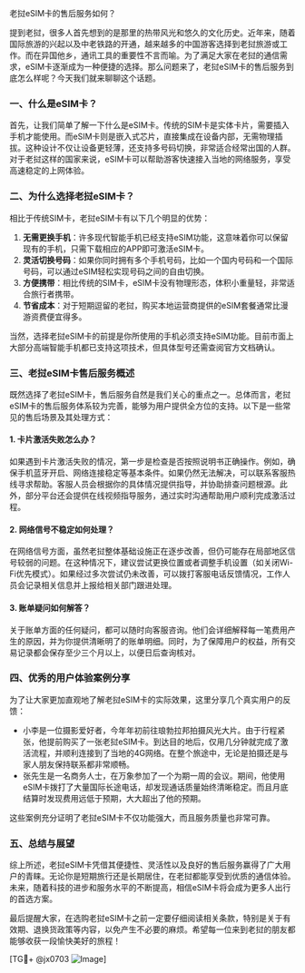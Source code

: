 老挝eSIM卡的售后服务如何？

提到老挝，很多人首先想到的是那里的热带风光和悠久的文化历史。近年来，随着国际旅游的兴起以及中老铁路的开通，越来越多的中国游客选择到老挝旅游或工作。而在异国他乡，通讯工具的重要性不言而喻。为了满足大家在老挝的通信需求，eSIM卡逐渐成为一种便捷的选择。那么问题来了，老挝eSIM卡的售后服务到底怎么样呢？今天我们就来聊聊这个话题。

### 一、什么是eSIM卡？
首先，让我们简单了解一下什么是eSIM卡。传统的SIM卡是实体卡片，需要插入手机才能使用。而eSIM卡则是嵌入式芯片，直接集成在设备内部，无需物理插拔。这种设计不仅让设备更轻薄，还支持多号码切换，非常适合经常出国的人群。对于老挝这样的国家来说，eSIM卡可以帮助游客快速接入当地的网络服务，享受高速稳定的上网体验。

### 二、为什么选择老挝eSIM卡？
相比于传统SIM卡，老挝eSIM卡有以下几个明显的优势：
1. **无需更换手机**：许多现代智能手机已经支持eSIM功能，这意味着你可以保留现有的手机，只需下载相应的APP即可激活eSIM卡。
2. **灵活切换号码**：如果你同时拥有多个手机号码，比如一个国内号码和一个国际号码，可以通过eSIM轻松实现号码之间的自由切换。
3. **方便携带**：相比传统的SIM卡，eSIM卡没有物理形态，体积小重量轻，非常适合旅行者携带。
4. **节省成本**：对于短期逗留的老挝，购买本地运营商提供的eSIM套餐通常比漫游资费便宜得多。

当然，选择老挝eSIM卡的前提是你所使用的手机必须支持eSIM功能。目前市面上大部分高端智能手机都已支持这项技术，但具体型号还需查阅官方文档确认。

### 三、老挝eSIM卡售后服务概述
既然选择了老挝eSIM卡，售后服务自然是我们关心的重点之一。总体而言，老挝eSIM卡的售后服务体系较为完善，能够为用户提供全方位的支持。以下是一些常见的售后场景及其处理方式：

#### 1. 卡片激活失败怎么办？
如果遇到卡片激活失败的情况，第一步是检查是否按照说明书正确操作。例如，确保手机蓝牙开启、网络连接稳定等基本条件。如果仍然无法解决，可以联系客服热线寻求帮助。客服人员会根据你的具体情况提供指导，并协助排查问题根源。此外，部分平台还会提供在线视频指导服务，通过实时沟通帮助用户顺利完成激活过程。

#### 2. 网络信号不稳定如何处理？
在网络信号方面，虽然老挝整体基础设施正在逐步改善，但仍可能存在局部地区信号较弱的问题。在这种情况下，建议尝试更换位置或者调整手机设置（如关闭Wi-Fi优先模式）。如果经过多次尝试仍未改善，可以拨打客服电话反馈情况，工作人员会记录相关信息并上报给相关部门跟进处理。

#### 3. 账单疑问如何解答？
关于账单方面的任何疑问，都可以随时向客服咨询。他们会详细解释每一笔费用产生的原因，并为你提供清晰明了的账单明细。同时，为了保障用户的权益，所有交易记录都会保存至少三个月以上，以便日后查询核对。

### 四、优秀的用户体验案例分享
为了让大家更加直观地了解老挝eSIM卡的实际效果，这里分享几个真实用户的反馈：
- 小李是一位摄影爱好者，今年年初前往琅勃拉邦拍摄风光大片。由于行程紧张，他提前购买了一张老挝eSIM卡。到达目的地后，仅用几分钟就完成了激活流程，并顺利连接到了当地的4G网络。在整个旅途中，无论是拍摄还是与家人朋友保持联系都非常顺畅。
- 张先生是一名商务人士，在万象参加了一个为期一周的会议。期间，他使用eSIM卡拨打了大量国际长途电话，却发现通话质量始终清晰稳定。而且月底结算时发现费用远低于预期，大大超出了他的预期。

这些案例充分证明了老挝eSIM卡不仅功能强大，而且服务质量也非常可靠。

### 五、总结与展望
综上所述，老挝eSIM卡凭借其便捷性、灵活性以及良好的售后服务赢得了广大用户的青睐。无论你是短期旅行还是长期居住，在老挝都能享受到优质的通信体验。未来，随着科技的进步和服务水平的不断提高，相信eSIM卡将会成为更多人出行的首选方案。

最后提醒大家，在选购老挝eSIM卡之前一定要仔细阅读相关条款，特别是关于有效期、退换货政策等内容，以免产生不必要的麻烦。希望每一位来到老挝的朋友都能够收获一段愉快美好的旅程！

[TG💪+ @jx0703 ![Image](https://github.com/user-attachments/assets/dbca1d08-cadb-493c-b0ec-ad6f7a83f270)]